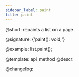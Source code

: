 ```yaml
---
sidebar_label: paint
title: paint
---          
```


@short: repaints a list on a page

@signature: {'paint(): void;'}

@example:
list.paint();

@template: api_method
@descr:

@changelog:

